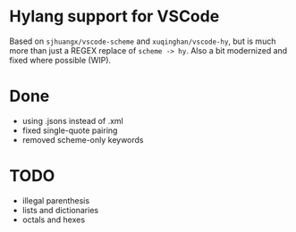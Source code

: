 # Hylang support for VSCode
Based on `sjhuangx/vscode-scheme` and `xuqinghan/vscode-hy`, but is much more than just a REGEX replace of `scheme -> hy`.
Also a bit modernized and fixed where possible (WIP).

# Done
- using .jsons instead of .xml
- fixed single-quote pairing
- removed scheme-only keywords

# TODO
- illegal parenthesis
- lists and dictionaries
- octals and hexes